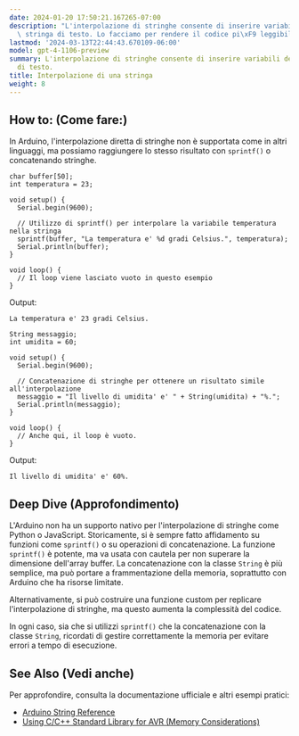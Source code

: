 ```yaml
---
date: 2024-01-20 17:50:21.167265-07:00
description: "L'interpolazione di stringhe consente di inserire variabili dentro una\
  \ stringa di testo. Lo facciamo per rendere il codice pi\xF9 leggibile e per comporre\u2026"
lastmod: '2024-03-13T22:44:43.670109-06:00'
model: gpt-4-1106-preview
summary: L'interpolazione di stringhe consente di inserire variabili dentro una stringa
  di testo.
title: Interpolazione di una stringa
weight: 8
---
```


## How to: (Come fare:)
In Arduino, l'interpolazione diretta di stringhe non è supportata come in altri linguaggi, ma possiamo raggiungere lo stesso risultato con `sprintf()` o concatenando stringhe.

```Arduino
char buffer[50]; 
int temperatura = 23;

void setup() {
  Serial.begin(9600);
  
  // Utilizzo di sprintf() per interpolare la variabile temperatura nella stringa
  sprintf(buffer, "La temperatura e' %d gradi Celsius.", temperatura);
  Serial.println(buffer);
}

void loop() {
  // Il loop viene lasciato vuoto in questo esempio
}
```

Output:
```
La temperatura e' 23 gradi Celsius.
```

```Arduino
String messaggio; 
int umidita = 60;

void setup() {
  Serial.begin(9600);
  
  // Concatenazione di stringhe per ottenere un risultato simile all'interpolazione
  messaggio = "Il livello di umidita' e' " + String(umidita) + "%.";
  Serial.println(messaggio);
}

void loop() {
  // Anche qui, il loop è vuoto.
}
```

Output:
```
Il livello di umidita' e' 60%.
```

## Deep Dive (Approfondimento)
L'Arduino non ha un supporto nativo per l'interpolazione di stringhe come Python o JavaScript. Storicamente, si è sempre fatto affidamento su funzioni come `sprintf()` o su operazioni di concatenazione. La funzione `sprintf()` è potente, ma va usata con cautela per non superare la dimensione dell'array buffer. La concatenazione con la classe `String` è più semplice, ma può portare a frammentazione della memoria, soprattutto con Arduino che ha risorse limitate.

Alternativamente, si può costruire una funzione custom per replicare l'interpolazione di stringhe, ma questo aumenta la complessità del codice.

In ogni caso, sia che si utilizzi `sprintf()` che la concatenazione con la classe `String`, ricordati di gestire correttamente la memoria per evitare errori a tempo di esecuzione.

## See Also (Vedi anche)
Per approfondire, consulta la documentazione ufficiale e altri esempi pratici:
- [Arduino String Reference](https://www.arduino.cc/reference/en/language/variables/data-types/stringobject/)
- [Using C/C++ Standard Library for AVR (Memory Considerations)](https://www.nongnu.org/avr-libc/)
